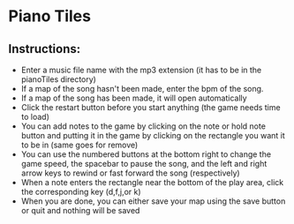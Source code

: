 # Piano Tiles

## Instructions:
* Enter a music file name with the mp3 extension (it has to be in the pianoTiles directory)
* If a map of the song hasn't been made, enter the bpm of the song.
* If a map of the song has been made, it will open automatically
* Click the restart button before you start anything (the game needs time to load)
* You can add notes to the game by clicking on the note or hold note button and putting it in the game by clicking on the rectangle you want it to be in (same goes for remove)
* You can use the numbered buttons at the bottom right to change the game speed, the spacebar to pause the song, and the left and right arrow keys to rewind or fast forward the song (respectively)
* When a note enters the rectangle near the bottom of the play area, click the corresponding key (d,f,j,or k)
* When you are done, you can either save your map using the save button or quit and nothing will be saved
